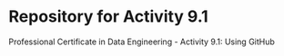 # Repository for Activity 9.1
Professional Certificate in Data Engineering - Activity 9.1: Using GitHub 
